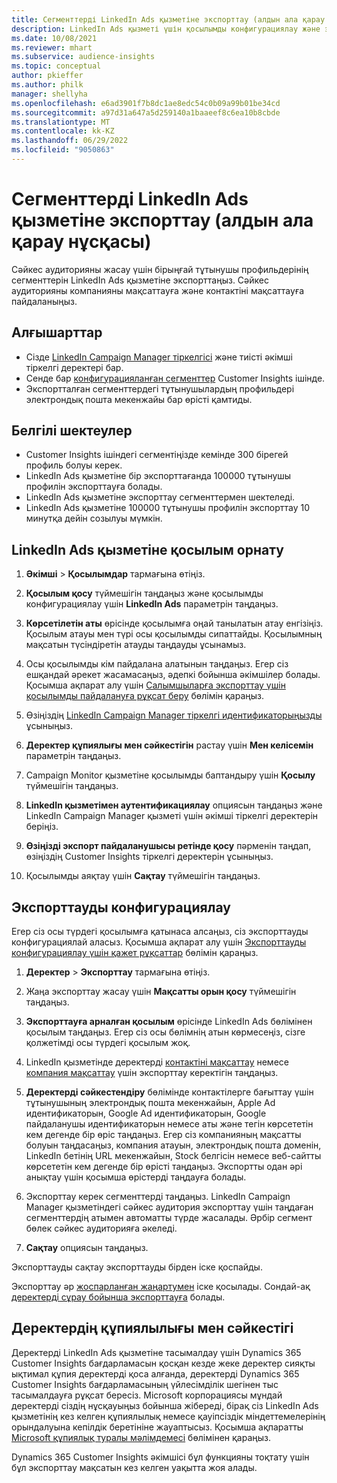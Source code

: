 ```yaml
---
title: Сегменттерді LinkedIn Ads қызметіне экспорттау (алдын ала қарау нұсқасы)
description: LinkedIn Ads қызметі үшін қосылымды конфигурациялау және экспорттау жолы туралы ақпарат.
ms.date: 10/08/2021
ms.reviewer: mhart
ms.subservice: audience-insights
ms.topic: conceptual
author: pkieffer
ms.author: philk
manager: shellyha
ms.openlocfilehash: e6ad3901f7b8dc1ae8edc54c0b09a99b01be34cd
ms.sourcegitcommit: a97d31a647a5d259140a1baaeef8c6ea10b8cbde
ms.translationtype: MT
ms.contentlocale: kk-KZ
ms.lasthandoff: 06/29/2022
ms.locfileid: "9050863"
---
```

# <a name="export-segments-to-linkedin-ads-preview"></a>Сегменттерді LinkedIn Ads қызметіне экспорттау (алдын ала қарау нұсқасы)

Сәйкес аудиторияны жасау үшін бірыңғай тұтынушы профильдерінің сегменттерін LinkedIn Ads қызметіне экспорттаңыз. Сәйкес аудиторияны компанияны мақсаттауға және контактіні мақсаттауға пайдаланыңыз.

## <a name="prerequisites"></a>Алғышарттар

-   Сізде [LinkedIn Campaign Manager тіркелгісі](https://business.linkedin.com/marketing-solutions/ads) және тиісті әкімші тіркелгі деректері бар.
-   Сенде бар [конфигурацияланған сегменттер](segments.md) Customer Insights ішінде.
-   Экспортталған сегменттердегі тұтынушылардың профильдері электрондық пошта мекенжайы бар өрісті қамтиды.

## <a name="known-limitations"></a>Белгілі шектеулер

- Customer Insights ішіндегі сегментіңізде кемінде 300 бірегей профиль болуы керек. 
- LinkedIn Ads қызметіне бір экспорттағанда 100000 тұтынушы профилін экспорттауға болады.
- LinkedIn Ads қызметіне экспорттау сегменттермен шектеледі.
- LinkedIn Ads қызметіне 100000 тұтынушы профилін экспорттау 10 минутқа дейін созылуы мүмкін. 

## <a name="set-up-the-connection-to-linkedin-ads"></a>LinkedIn Ads қызметіне қосылым орнату

1. **Әкімші** > **Қосылымдар** тармағына өтіңіз.

1. **Қосылым қосу** түймешігін таңдаңыз және қосылымды конфигурациялау үшін **LinkedIn Ads** параметрін таңдаңыз.

1. **Көрсетілетін аты** өрісінде қосылымға оңай танылатын атау енгізіңіз. Қосылым атауы мен түрі осы қосылымды сипаттайды. Қосылымның мақсатын түсіндіретін атауды таңдауды ұсынамыз.

1. Осы қосылымды кім пайдалана алатынын таңдаңыз. Егер сіз ешқандай әрекет жасамасаңыз, әдепкі бойынша әкімшілер болады. Қосымша ақпарат алу үшін [Салымшыларға экспорттау үшін қосылымды пайдалануға рұқсат беру](connections.md#allow-contributors-to-use-a-connection-for-exports) бөлімін қараңыз.

1. Өзіңіздің [LinkedIn Campaign Manager тіркелгі идентификаторыңызды](https://www.linkedin.com/help/lms/answer/a424270) ұсыныңыз.

1. **Деректер құпиялығы мен сәйкестігін** растау үшін **Мен келісемін** параметрін таңдаңыз.

1. Campaign Monitor қызметіне қосылымды баптандыру үшін **Қосылу** түймешігін таңдаңыз.

1. **LinkedIn қызметімен аутентификациялау** опциясын таңдаңыз және LinkedIn Campaign Manager қызметі үшін әкімші тіркелгі деректерін беріңіз.

1. **Өзіңізді экспорт пайдаланушысы ретінде қосу** пәрменін таңдап, өзіңіздің Customer Insights тіркелгі деректерін ұсыныңыз.

1. Қосылымды аяқтау үшін **Сақтау** түймешігін таңдаңыз.

## <a name="configure-an-export"></a>Экспорттауды конфигурациялау

Егер сіз осы түрдегі қосылымға қатынаса алсаңыз, сіз экспорттауды конфигурациялай аласыз. Қосымша ақпарат алу үшін [Экспорттауды конфигурациялау үшін қажет рұқсаттар](export-destinations.md#set-up-a-new-export) бөлімін қараңыз.

1. **Деректер** > **Экспорттау** тармағына өтіңіз.

1. Жаңа экспорттау жасау үшін **Мақсатты орын қосу** түймешігін таңдаңыз.

1. **Экспорттауға арналған қосылым** өрісінде LinkedIn Ads бөлімінен қосылым таңдаңыз. Егер сіз осы бөлімнің атын көрмесеңіз, сізге қолжетімді осы түрдегі қосылым жоқ.

1. LinkedIn қызметінде деректерді [контактіні мақсаттау](https://business.linkedin.com/marketing-solutions/ad-targeting/contact-targeting) немесе [компания мақсаттау](https://business.linkedin.com/marketing-solutions/ad-targeting/account-targeting) үшін экспорттау керектігін таңдаңыз. 

1. **Деректерді сәйкестендіру** бөлімінде контактілерге бағыттау үшін тұтынушының электрондық пошта мекенжайын, Apple Ad идентификаторын, Google Ad идентификаторын, Google пайдаланушы идентификаторын немесе аты және тегін көрсететін кем дегенде бір өріс таңдаңыз. Егер сіз компанияның мақсатты болуын таңдасаңыз, компания атауын, электрондық пошта доменін, LinkedIn бетінің URL мекенжайын, Stock белгісін немесе веб-сайтты көрсететін кем дегенде бір өрісті таңдаңыз. Экспортты одан әрі анықтау үшін қосымша өрістерді таңдауға болады. 

1. Экспорттау керек сегменттерді таңдаңыз. LinkedIn Campaign Manager қызметіндегі сәйкес аудитория экспорттау үшін таңдаған сегменттердің атымен автоматты түрде жасалады. Әрбір сегмент бөлек сәйкес аудиторияға әкеледі. 

1. **Сақтау** опциясын таңдаңыз.

Экспорттауды сақтау экспорттауды бірден іске қоспайды.

Экспорттау әр [жоспарланған жаңартумен](system.md#schedule-tab) іске қосылады. Сондай-ақ [деректерді сұрау бойынша экспорттауға](export-destinations.md#run-exports-on-demand) болады. 


## <a name="data-privacy-and-compliance"></a>Деректердің құпиялылығы мен сәйкестігі

Деректерді LinkedIn Ads қызметіне тасымалдау үшін Dynamics 365 Customer Insights бағдарламасын қосқан кезде жеке деректер сияқты ықтимал құпия деректерді қоса алғанда, деректерді Dynamics 365 Customer Insights бағдарламасының үйлесімділік шегінен тыс тасымалдауға рұқсат бересіз. Microsoft корпорациясы мұндай деректерді сіздің нұсқауыңыз бойынша жібереді, бірақ сіз LinkedIn Ads қызметінің кез келген құпиялылық немесе қауіпсіздік міндеттемелерінің орындалуына кепілдік беретініне жауаптысыз. Қосымша ақпаратты [Microsoft құпиялық туралы мәлімдемесі](https://go.microsoft.com/fwlink/?linkid=396732) бөлімінен қараңыз.

Dynamics 365 Customer Insights әкімшісі бұл функцияны тоқтату үшін бұл экспорттау мақсатын кез келген уақытта жоя алады.
